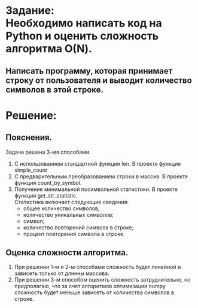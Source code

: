 # Задание: <br> Необходимо написать код на Python и оценить сложность алгоритма О(N).
## Написать программу, которая принимает строку от пользователя и выводит количество символов в этой строке.

# Решение:


## Пояснения.

Задача решена 3-мя способами. 
1. С использованием стандартной функции len. В проекте функция simple_count
2. С предварительным преобразованием строки в массив. В проекте функция count_by_symbol.
3. Получение минимальной посимвольной статистики. В проекте функция get_str_statistic. <br>
   Статистика включает следующие сведения: 
   - общее количество символов;
   - количество уникальных символов;
   - символ;
   - количество повторений символа в строке;
   - процент повторений символа в строке.

## Оценка сложности алгоритма.
1. При решении 1-м и 2-м способами сложность будет линейной и зависеть только от длинны массива.
2. При решении 3-м способом оценить сложность затруднительно, но предполагаю, что за счет алгоритмов оптимизации numpy сложность будет меньше зависеть от количества символов в строке.